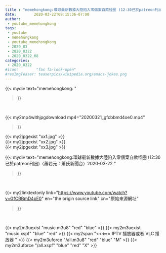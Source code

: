 ```yaml
---
title : "memehongkong:環球最新數據大陸陷入零個案自欺怪圈 (12:30已於patreon刊出)〈蕭若元：蕭氏新聞台〉2020-03-22 "
date:        2020-03-22T08:15:36-07:00
author:
 - youtube_memehongkong
tags:
 - youtube
 - memehongkong
 - youtube_memehongkong
 - 2020_03
 - 2020_0322
 - 2020_0322_08
categories:
 - 2020_0322
#icon:        "fas fa-lock-open"
#resImgTeaser: teaserpics/wikipedia.org/emacs-jokes.png
---
```


{{< mydiv text="memehongkong: "
>}}
<br>


{{< my2mp4withjpgdownload mp4="20200321_gfcbbmd4oe0.mp4"
>}}

{{< my2jpgexist "xx1.jpg" >}}<br>
{{< my2jpgexist "xx2.jpg" >}}<br>
{{< my2jpgexist "xx3.jpg" >}}<br>



{{< mydiv text="memehongkong:環球最新數據大陸陷入零個案自欺怪圈 (12:30已於patreon刊出)〈蕭若元：蕭氏新聞台〉2020-03-22 "
>}}
<br>

{{< my2linktextonly link="https://www.youtube.com/watch?v=GfCBBmD4oE0"
en="the origin source link" cn="原始來源網址"
>}}


<br>

{{< my2m3uexist "music.m3u8" "red"  "blue" >}} {{< my2m3uexist "music.xspf" "blue" "red"  >}} {{< my2span "<<<=== IPTV 播放器或者 VLC 播放器 " >}} {{< my2m3uforce "/all.m3u8" "red"  "blue" "M" >}} {{< my2m3uforce "/all.xspf" "blue" "red"  "X" >}} 
